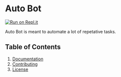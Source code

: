 # Auto Bot

[![Run on Repl.it](https://repl.it/badge/github/ayushmxn/auto-bot)](https://repl.it/github/ayushmxn/auto-bot)  

Auto Bot is meant to automate a lot of repetative tasks.

## Table of Contents

1. [Documentation](https://github.com/ayushmxn/auto-bot/blob/master/.github/DOCUMENTATION.md)
2. [Contributing](https://github.com/ayushmxn/auto-bot/blob/master/.github/CONTRIBUTING.md)
3. [License](https://github.com/ayushmxn/auto-bot/blob/master/.github/LICENSE)
